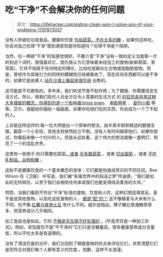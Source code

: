 # 吃“干净”不会解决你的任何问题

> 原文：<https://lifehacker.com/eating-clean-won-t-solve-any-of-your-problems-1797873037>

没有人吹嘘吃垃圾食品。健康的饮食 [包括蔬菜，不吃太多的糖](http://vitals.lifehacker.com/the-only-three-things-everybody-agrees-on-when-it-comes-1709039566) ，如果你这样吃，你会对自己吃得“干净”感到满意但是你知道吗？吃得干净是个陷阱。



当然，吃一两顿“干净”的饭感觉很好。不要介意“干净”没有一致的定义当我第一次听到这个词时，我很喜欢它，因为我认为它意味着未经加工的食物(新鲜蔬菜，家常菜)，它并不局限于任何特定的理论，比如吃低碳水化合物或低脂肪食物。但是，曾经作为其吸引力的同样的模糊性已经被吸收了。现在任何东西都可以是干净的，如果它是由某人 [站在沙滩上看起来很华丽](http://goop.com/sneak-peek-gwyneth-paltrow-goop-clean-beauty-foreword/) 出售的。

这可能是不可避免的。多年来，我们听说节食不起作用；为了健康，你需要改变生活方式。所以，用我们现代人对全方位令人羡慕的生活方式 的 [的狂热来孕育这种大多理智的概念，你得到的是一个影响者(](http://www.refinery29.com/2017/08/164880/fashion-social-media-star-lifestyle-trend)[insta gram](https://www.instagram.com/deliciouslyella/)、 [电影明星](http://goop.com) 、 [副刊小贩](https://www.bulletproof.com/) 等等。艾尔。谁能给你描绘一幅画面，如果你吃他们吃的东西，你会成为一个了不起的人。

上诉是这样运作的:每一位大师提出一个简单的想法，由半真半假和精选的数据支撑。戳穿一个小支柱，其他支柱依然屹立不倒。没有人有时间揭穿他们，如果你尝试，你看起来像一个扫兴的人。但是从远处看，这个伟大的想法就像一盏明灯，照亮了一个的混乱世界。

这里有一些例子:你只需要吃蔬菜[。或者](http://www.eatyourselfskinny.com/category/vegan/) [忌多数蔬菜](http://goop.com/are-we-wrong-about-what-makes-food-healthy/) 。或者 [切出面筋](http://vitals.lifehacker.com/here-s-the-deal-with-gluten-1796820761) 。或者 [不吃乳制品、谷物和糖](https://lifehacker.com/the-good-and-bad-of-the-whole30-diet-1786853694) 。

这些不是健康饮食的一个基本概念的变体；它们都是伪装成常识的不同花招。Bee Wilson 在《卫报》 中写道，我们被“有毒世界中的纯洁之梦”所迷惑，“我们是如此的无所顾忌，以至于我们会相信任何承诺我们也能变得纯洁善良的大师。”

然而，当我们看到不符合“干净”标准的食物、饮食和人时，这种幻想适得其反。是不是说其他食物，以及吃这些食物的人， [都是“脏”的？](http://www.slate.com/blogs/browbeat/2014/05/08/clean_eating_is_a_bad_label_with_no_real_meaning_for_your_diet_plan.html) 这不像藜麦与大米有什么不同，也不像 [红薯与普通土豆](http://vitals.lifehacker.com/sweet-potatoes-aren-t-necessarily-healthier-than-white-1702072711) 有什么不同。威尔逊指出，椰子糖比普通糖贵得多，但营养成分几乎相同。

加工食品也是如此。它的 [不像是天生就不好处理的](http://vitals.lifehacker.com/how-to-eat-healthy-in-a-world-filled-with-processed-foo-1764023851#_ga=2.80737559.1470106278.1502718487-1313785359.1499701416) 。(毕竟烹饪是一种加工形式)。例如，夹馅面包不是“不干净的”它们只是含糖量高，很多健康营养成分含量低，所以不吃太多是有道理的。

没有了清洁饮食的光环，我们又回到了根据食物的优点来评估它们，并弄清楚它们是否符合对我们每个人都有意义的饮食 。抱歉，这样不太浪漫。